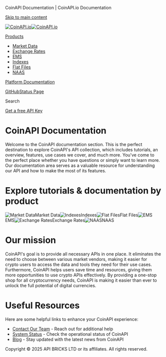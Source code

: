 CoinAPI Documentation | CoinAPI.io Documentation




[Skip to main content](#__docusaurus_skipToContent_fallback)

[![CoinAPI.io](/img/logo.svg)![CoinAPI.io](/img/logo.svg)](https://www.coinapi.io)

[Products](/)

* [Market Data](/market-data/)
* [Exchange Rates](/exchange-rates-api/)
* [EMS](/ems-api/)
* [Indexes](/indexes-api/)
* [Flat Files](/flat-files-api/)
* [NAAS](/naas-api/)

[Platform Documentation](/general/authentication)

[GitHub](https://github.com/api-bricks/api-bricks-sdk)[Status Page](https://status.coinapi.io)

Search

[Get a free API Key](https://console.coinapi.io/?link=/apikeys/create)

CoinAPI Documentation
=====================

Welcome to the CoinAPI documentation section. This is the perfect destination to explore CoinAPI's API collection, which includes tutorials, an overview, features, use cases we cover, and much more. You've come to the perfect place whether you have questions or simply want to learn more. Our documentation area serves as a valuable resource for understanding our API and how to make the most of its features.

Explore tutorials & documentation by product
============================================

![Market Data](/img/nav/market_data_api_logo.svg)Market Data![Indexes](/img/nav/indexes_api_logo.svg)Indexes![Flat Files](/img/nav/flat_files_api_logo.svg)Flat Files![EMS](/img/nav/ems_trading_api_logo.svg)EMS![Exchange Rates](/img/nav/exchange_rates_api_logo.svg)Exchange Rates![NAAS](/img/nav/naas_logo.svg)NAAS

Our mission
===========

CoinAPI's goal is to provide all necessary APIs in one place. It eliminates the need to choose between various market vendors, making it easier for crypto users to access the data and tools they need for their use cases. Furthermore, CoinAPI helps users save time and resources, giving them more opportunities to use crypto APIs effectively. By providing a one-stop shop for all cryptocurrency needs, CoinAPI is making it easier than ever to unlock the full potential of digital currencies.

Useful Resources
================

Here are some helpful links to enhance your CoinAPI experience:

* [Contact Our Team](https://support.coinapi.io) - Reach out for additional help
* [System Status](https://status.coinapi.io/) - Check the operational status of CoinAPI
* [Blog](https://www.coinapi.io/blog/) - Stay updated with the latest news from CoinAPI

Copyright © 2025 API BRICKS LTD or its affiliates. All rights reserved.